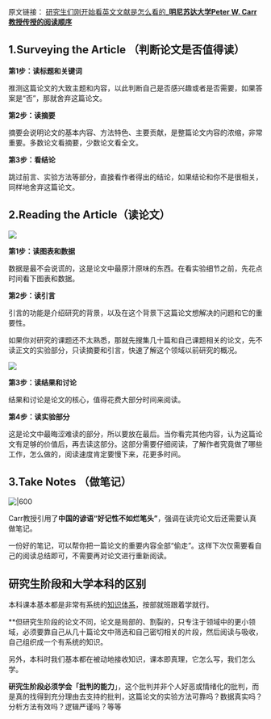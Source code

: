 原文链接：
[ 研究生们刚开始看英文文献是怎么看的_**明尼苏达大学Peter W. Carr教授传授的阅读顺序**](https://www.zhihu.com/question/345516318)  
## 1.Surveying the Article （判断论文是否值得读）

**第1步：读标题和关键词**

推测这篇论文的大致主题和内容，以此判断自己是否感兴趣或者是否需要，如果答案是“否”，那就舍弃这篇论文。

**第2步：读摘要**

摘要会说明论文的基本内容、方法特色、主要贡献，是整篇论文内容的浓缩，非常重要。多数论文看摘要，少数论文看全文。

**第3步：看结论**

跳过前言、实验方法等部分，直接看作者得出的结论，如果结论和你不是很相关，同样地舍弃这篇论文。

## 2.Reading the Article（读论文）

![](https://picx.zhimg.com/80/v2-e6b47c684d85485b89a9325ae265cbdd_1440w.webp?source=1def8aca)

**第1步：读图表和数据**

数据是最不会说谎的，这是论文中最原汁原味的东西。在看实验细节之前，先花点时间看下图表和数据。

**第2步：读引言**

引言的功能是介绍研究的背景，以及在这个背景下这篇论文想解决的问题和它的重要性。

如果你对研究的课题还不太熟悉，那就先搜集几十篇和自己课题相关的论文，先不读正文的实验部分，只读摘要和引言，快速了解这个领域以前研究的概况。

![](https://picx.zhimg.com/80/v2-6b666704e2a4412e97df57185434bfa2_1440w.webp?source=1def8aca)

**第3步：读结果和讨论**

结果和讨论是论文的核心，值得花费大部分时间来阅读。

**第4步：读实验部分**

这是论文中最晦涩难读的部分，所以要放在最后。当你看完其他内容，认为这篇论文有足够的价值后，再去读这部分。这部分需要仔细阅读，了解作者究竟做了哪些工作，怎么做的，阅读速度肯定要慢下来，花更多时间。
## 3.Take Notes （做笔记）

![|600](https://picx.zhimg.com/80/v2-747604cb71ccecfe1eb99da9e487eb46_720w.webp?source=1def8aca)

Carr教授引用了**中国的谚语“好记性不如烂笔头”**，强调在读完论文后还需要认真做笔记。

一份好的笔记，可以帮你把一篇论文的重要内容全部“偷走”。这样下次仅需要看自己的阅读总结即可，不需要再对论文进行重新阅读。

## 研究生阶段和大学本科的区别

本科课本基本都是非常有系统的[知识体系](https://zhida.zhihu.com/search?content_id=189038696&content_type=Answer&match_order=1&q=%E7%9F%A5%E8%AF%86%E4%BD%93%E7%B3%BB&zhida_source=entity)，按部就班跟着学就行。

**但研究生阶段的论文不同，论文是局部的、割裂的，只专注于领域中的更小领域，必须要靠自己从几十篇论文中筛选和自己密切相关的片段，然后阅读与吸收，自己组织成一个有系统的知识。

另外，本科时我们基本都在被动地接收知识，课本即真理，它怎么写，我们怎么学。

**研究生阶段必须学会「批判的能力**」，这个批判并非个人好恶或情绪化的批判，而是真的找得到充分理由去支持的批判，这篇论文的实验方法可靠吗？数据真实吗？分析方法有效吗？逻辑严谨吗？等等


